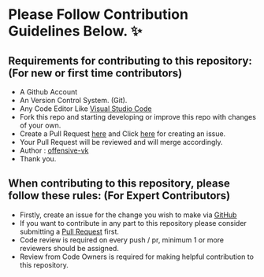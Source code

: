 # Please Follow Contribution Guidelines Below. ✨

## Requirements for contributing to this repository: (For new or first time contributors)

- A Github Account 
- An Version Control System. (Git).
- Any Code Editor Like [Visual Studio Code](https://code.visualstudio.com/download)
- Fork this repo and starting developing or improve this repo with changes of your own.
- Create a Pull Request [here](https://github.com/offensive-vk/Classics/pulls) and Click [here](https://github.com/offensive-vk/Classics/issues) for creating an issue. 
- Your Pull Request will be reviewed  and will merge accordingly.
- Author : [offensive-vk](https://github.com/offensive-vk/)
- Thank you.

## When contributing to this repository, please follow these rules: (For Expert Contributors)

- Firstly, create an issue for the change you wish to make via [GitHub](https://github.com/offensive-vk/Classics/issues)
- If you want to contribute in any part to this repository please consider submitting a [Pull Request](https://github.com/offensive-vk/Classics/pulls) first.
- Code review is required on every push / pr, minimum 1 or more reviewers should be assigned.
- Review from Code Owners is required for making helpful contribution to this repository.